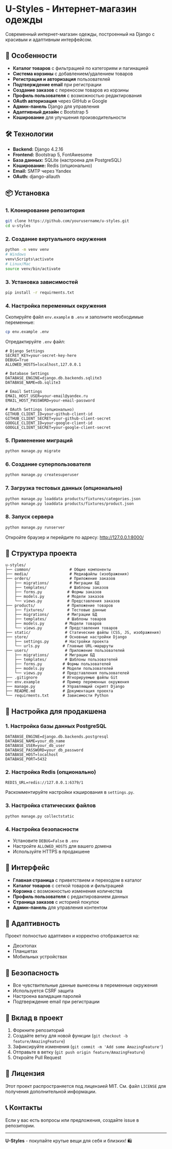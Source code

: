 # U-Styles - Интернет-магазин одежды

Современный интернет-магазин одежды, построенный на Django с красивым и адаптивным интерфейсом.

## 🚀 Особенности

- **Каталог товаров** с фильтрацией по категориям и пагинацией
- **Система корзины** с добавлением/удалением товаров
- **Регистрация и авторизация** пользователей
- **Подтверждение email** при регистрации
- **Создание заказов** с переносом товаров из корзины
- **Профиль пользователя** с возможностью редактирования
- **OAuth авторизация** через GitHub и Google
- **Админ-панель** Django для управления
- **Адаптивный дизайн** с Bootstrap 5
- **Кэширование** для улучшения производительности

## 🛠️ Технологии

- **Backend:** Django 4.2.16
- **Frontend:** Bootstrap 5, FontAwesome
- **База данных:** SQLite (настроена для PostgreSQL)
- **Кэширование:** Redis (опционально)
- **Email:** SMTP через Yandex
- **OAuth:** django-allauth

## 📦 Установка

### 1. Клонирование репозитория

```bash
git clone https://github.com/yourusername/u-styles.git
cd u-styles
```

### 2. Создание виртуального окружения

```bash
python -m venv venv
# Windows
venv\Scripts\activate
# Linux/Mac
source venv/bin/activate
```

### 3. Установка зависимостей

```bash
pip install -r requirments.txt
```

### 4. Настройка переменных окружения

Скопируйте файл `env.example` в `.env` и заполните необходимые переменные:

```bash
cp env.example .env
```

Отредактируйте `.env` файл:

```env
# Django Settings
SECRET_KEY=your-secret-key-here
DEBUG=True
ALLOWED_HOSTS=localhost,127.0.0.1

# Database Settings
DATABASE_ENGINE=django.db.backends.sqlite3
DATABASE_NAME=db.sqlite3

# Email Settings
EMAIL_HOST_USER=your-email@yandex.ru
EMAIL_HOST_PASSWORD=your-email-password

# OAuth Settings (опционально)
GITHUB_CLIENT_ID=your-github-client-id
GITHUB_CLIENT_SECRET=your-github-client-secret
GOOGLE_CLIENT_ID=your-google-client-id
GOOGLE_CLIENT_SECRET=your-google-client-secret
```

### 5. Применение миграций

```bash
python manage.py migrate
```

### 6. Создание суперпользователя

```bash
python manage.py createsuperuser
```

### 7. Загрузка тестовых данных (опционально)

```bash
python manage.py loaddata products/fixtures/categories.json
python manage.py loaddata products/fixtures/product.json
```

### 8. Запуск сервера

```bash
python manage.py runserver
```

Откройте браузер и перейдите по адресу: http://127.0.0.1:8000/

## 📁 Структура проекта

```
u-styles/
├── common/                 # Общие компоненты
├── media/                  # Медиафайлы (изображения)
├── orders/                 # Приложение заказов
│   ├── migrations/         # Миграции БД
│   ├── templates/          # Шаблоны заказов
│   ├── forms.py           # Формы заказов
│   ├── models.py          # Модели заказов
│   └── views.py           # Представления заказов
├── products/              # Приложение товаров
│   ├── fixtures/          # Тестовые данные
│   ├── migrations/        # Миграции БД
│   ├── templates/         # Шаблоны товаров
│   ├── models.py         # Модели товаров
│   └── views.py          # Представления товаров
├── static/               # Статические файлы (CSS, JS, изображения)
├── store/                # Основные настройки Django
│   ├── settings.py       # Настройки проекта
│   └── urls.py          # Главные URL-маршруты
├── users/                # Приложение пользователей
│   ├── migrations/       # Миграции БД
│   ├── templates/        # Шаблоны пользователей
│   ├── forms.py         # Формы пользователей
│   ├── models.py        # Модели пользователей
│   └── views.py         # Представления пользователей
├── .gitignore           # Игнорируемые файлы Git
├── env.example          # Пример переменных окружения
├── manage.py            # Управляющий скрипт Django
├── README.md            # Документация проекта
└── requirments.txt      # Зависимости Python
```

## 🔧 Настройка для продакшена

### 1. Настройка базы данных PostgreSQL

```env
DATABASE_ENGINE=django.db.backends.postgresql
DATABASE_NAME=your_db_name
DATABASE_USER=your_db_user
DATABASE_PASSWORD=your_db_password
DATABASE_HOST=localhost
DATABASE_PORT=5432
```

### 2. Настройка Redis (опционально)

```env
REDIS_URL=redis://127.0.0.1:6379/1
```

Раскомментируйте настройки кэширования в `settings.py`.

### 3. Настройка статических файлов

```bash
python manage.py collectstatic
```

### 4. Настройка безопасности

- Установите `DEBUG=False` в `.env`
- Настройте `ALLOWED_HOSTS` для вашего домена
- Используйте HTTPS в продакшене

## 🎨 Интерфейс

- **Главная страница** с приветствием и переходом в каталог
- **Каталог товаров** с сеткой товаров и фильтрацией
- **Корзина** с возможностью изменения количества
- **Профиль пользователя** с редактированием данных
- **Страница заказов** с историей покупок
- **Админ-панель** для управления контентом

## 📱 Адаптивность

Проект полностью адаптивен и корректно отображается на:
- Десктопах
- Планшетах
- Мобильных устройствах

## 🔐 Безопасность

- Все чувствительные данные вынесены в переменные окружения
- Используется CSRF защита
- Настроена валидация паролей
- Подтверждение email при регистрации

## 🤝 Вклад в проект

1. Форкните репозиторий
2. Создайте ветку для новой функции (`git checkout -b feature/AmazingFeature`)
3. Зафиксируйте изменения (`git commit -m 'Add some AmazingFeature'`)
4. Отправьте в ветку (`git push origin feature/AmazingFeature`)
5. Откройте Pull Request

## 📄 Лицензия

Этот проект распространяется под лицензией MIT. См. файл `LICENSE` для получения дополнительной информации.

## 📞 Контакты

Если у вас есть вопросы или предложения, создайте issue в репозитории.

---

**U-Styles** - покупайте крутые вещи для себя и близких! 🛍️
